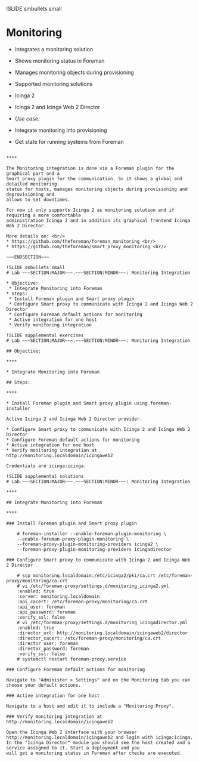!SLIDE smbullets small
# Monitoring

* Integrates a monitoring solution
 * Shows monitoring status in Foreman
 * Manages monitoring objects during provisioning

* Supported monitoring solutions
 * Icinga 2
 * Icinga 2 and Icinga Web 2 Director

* _Use case:_
 * Integrate monitoring into provisioning
 * Get state for running systems from Foreman

~~~SECTION:handouts~~~

****

The Monitoring integration is done via a Foreman plugin for the graphical part and a
Smart proxy plugin for the communication. So it shows a global and detailed monitoring
status for hosts, manages monitoring objects during provisioning and deprovisioning and
allows to set downtimes.

For now it only supports Icinga 2 as monitoring solution and if requiring a more comfortable
administration Icinga 2 and in addition its graphical frontend Icinga Web 2 Director.

More details on: <br/>
* https://github.com/theforeman/foreman_monitoring <br/>
* https://github.com/theforeman/smart_proxy_monitoring <br/>

~~~ENDSECTION~~~

!SLIDE smbullets small
# Lab ~~~SECTION:MAJOR~~~.~~~SECTION:MINOR~~~: Monitoring Integration

* Objective:
 * Integrate Monitoring into Foreman
* Steps:
 * Install Foreman plugin and Smart proxy plugin
 * Configure Smart proxy to communicate with Icinga 2 and Icinga Web 2 Director
 * Configure Foreman default actions for monitoring
 * Active integration for one host
 * Verify monitoring integration

!SLIDE supplemental exercises
# Lab ~~~SECTION:MAJOR~~~.~~~SECTION:MINOR~~~: Monitoring Integration

## Objective:

****

* Integrate Monitoring into Foreman

## Steps:

****

* Install Foreman plugin and Smart proxy plugin using foreman-installer

Active Icinga 2 and Icinga Web 2 Director provider.

* Configure Smart proxy to communicate with Icinga 2 and Icinga Web 2 Director
* Configure Foreman default actions for monitoring
* Active integration for one host
* Verify monitoring integration at http://monitoring.localdomain/icingaweb2

Credentials are icinga:icinga.

!SLIDE supplemental solutions
# Lab ~~~SECTION:MAJOR~~~.~~~SECTION:MINOR~~~: Monitoring Integration

****

## Integrate Monitoring into Foreman

****

### Install Foreman plugin and Smart proxy plugin

    # foreman-installer --enable-foreman-plugin-monitoring \
    --enable-foreman-proxy-plugin-monitoring \
    --foreman-proxy-plugin-monitoring-providers icinga2 \
    --foreman-proxy-plugin-monitoring-providers icingadirector

### Configure Smart proxy to communicate with Icinga 2 and Icinga Web 2 Director

    # scp monitoring.localdomain:/etc/icinga2/pki/ca.crt /etc/foreman-proxy/monitoring/ca.crt
    # vi /etc/foreman-proxy/settings.d/monitoring_icinga2.yml
    :enabled: true
    :server: monitoring.localdomain
    :api_cacert: /etc/foreman-proxy/monitoring/ca.crt
    :api_user: foreman
    :api_password: foreman
    :verify_ssl: false
    # vi /etc/foreman-proxy/settings.d/monitoring_icingadirector.yml
    :enabled: true
    :director_url: http://monitoring.localdomain/icingaweb2/director
    :director_cacert: /etc/foreman-proxy/monitoring/ca.crt
    :director_user: foreman
    :director_password: foreman
    :verify_ssl: false
    # systemctl restart foreman-proxy.service

### Configure Foreman default actions for monitoring

Navigate to "Administer > Settings" and on the Monitoring tab you can choose your default actions.

### Active integration for one host

Navigate to a host and edit it to include a "Monitoring Proxy".

### Verify monitoring integration at http://monitoring.localdomain/icingaweb2

Open the Icinga Web 2 interface with your browser http://monitoring.localdomain/icingaweb2 and login with icinga:icinga.
In the "Icinga Director" module you should see the host created and a service assigned to it. Start a deployment and you
will get a monitoring status in Foreman after checks are executed.
